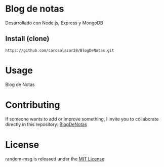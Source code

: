 # Blog de notas

Desarrollado con Node.js, Express y MongoDB

## [](https://github.com/carosalazar28#install)Install (clone)

```
https://github.com/carosalazar28/BlogDeNotas.git

```

# [](https://github.com/carosalazar28#usage)Usage

Blog de Notas

# [](https://github.com/carosalazar28#contributing)Contributing

If someone wants to add or improve something, I invite you to collaborate directly in this repository:  [BlogDeNotas](https://github.com/carosalazar28/BlogDeNotass)

# [](https://github.com/carosalazar28#license)License

random-msg is released under the  [MIT License](https://opensource.org/licenses/MIT).
